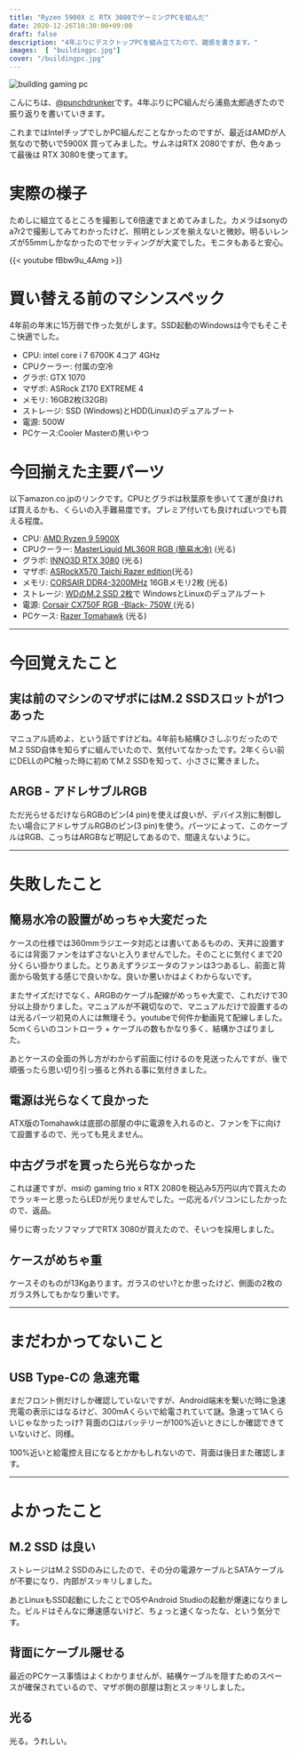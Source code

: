 ```yaml
---
title: "Ryzen 5900X と RTX 3080でゲーミングPCを組んだ"
date: 2020-12-26T10:30:00+09:00
draft: false
description: "4年ぶりにデスクトップPCを組み立てたので、雑感を書きます。"
images:  [ "buildingpc.jpg"]
cover: "/buildingpc.jpg"
---
```


![building gaming pc](/buildingpc.jpg)

こんにちは、[@punchdrunker](https://twitter.com/punchdrunker)です。4年ぶりにPC組んだら浦島太郎過ぎたので振り返りを書いていきます。

これまではIntelチップでしかPC組んだことなかったのですが、最近はAMDが人気なので勢いで5900X 買ってみました。サムネはRTX 2080ですが、色々あって最後は RTX 3080を使ってます。

# 実際の様子

ためしに組立てるところを撮影して6倍速でまとめてみました。カメラはsonyのa7r2で撮影してみてわかったけど、照明とレンズを揃えないと微妙。明るいレンズが55mmしかなかったのでセッティングが大変でした。モニタもあると安心。

{{< youtube fBbw9u_4Amg >}}

# 買い替える前のマシンスペック

4年前の年末に15万弱で作った気がします。SSD起動のWindowsは今でもそこそこ快適でした。

- CPU: intel core i 7 6700K 4コア 4GHz
- CPUクーラー: 付属の空冷
- グラボ: GTX 1070
- マザボ: ASRock Z170 EXTREME 4
- メモリ: 16GB2枚(32GB)
- ストレージ: SSD (Windows)とHDD(Linux)のデュアルブート
- 電源: 500W
- PCケース:Cooler Masterの黒いやつ

# 今回揃えた主要パーツ

以下amazon.co.jpのリンクです。CPUとグラボは秋葉原を歩いてて運が良ければ買えるかも、くらいの入手難易度です。プレミア付いても良ければいつでも買える程度。

- CPU: [AMD Ryzen 9 5900X](https://amzn.to/37MUJ91)
- CPUクーラー: [MasterLiquid ML360R RGB (簡易水冷)](https://amzn.to/3nU044i) (光る)
- グラボ: [INNO3D RTX 3080](https://amzn.to/3hfCEUo) (光る)
- マザボ: [ASRockX570 Taichi Razer edition](https://amzn.to/3nPZKmN)(光る)
- メモリ: [CORSAIR DDR4-3200MHz](https://amzn.to/3mW67Ec) 16GBメモリ2枚 (光る)
- ストレージ: [WDのM.2 SSD 2枚](https://amzn.to/3plQAio)で WindowsとLinuxのデュアルブート
- 電源: [Corsair CX750F RGB -Black- 750W ](https://amzn.to/2KZN3as)(光る)
- PCケース: [Razer Tomahawk](https://amzn.to/3aECGnv) (光る)

***
# 今回覚えたこと

## 実は前のマシンのマザボにはM.2 SSDスロットが1つあった

マニュアル読めよ、という話ですけどね。4年前も結構ひさしぶりだったのでM.2 SSD自体を知らずに組んでいたので、気付いてなかったです。2年くらい前にDELLのPC触った時に初めてM.2 SSDを知って、小ささに驚きました。

## ARGB - アドレサブルRGB

ただ光らせるだけならRGBのピン(4 pin)を使えば良いが、デバイス別に制御したい場合にアドレサブルRGBのピン(3 pin)を使う。パーツによって、このケーブルはRGB、こっちはARGBなど明記してあるので、間違えないように。

***

# 失敗したこと

## 簡易水冷の設置がめっちゃ大変だった

ケースの仕様では360mmラジエータ対応とは書いてあるものの、天井に設置するには背面ファンをはずさないと入りませんでした。そのことに気付くまで20分くらい掛かりました。とりあえずラジエータのファンは3つあるし、前面と背面から吸気する感じで良いかな。良いか悪いかはよくわからないです。

またサイズだけでなく、ARGBのケーブル配線がめっちゃ大変で、これだけで30分以上掛かりました。マニュアルが不親切なので、マニュアルだけで設置するのは光るパーツ初見の人には無理そう。youtubeで何件か動画見て配線しました。5cmくらいのコントローラ + ケーブルの数もかなり多く、結構かさばりました。

あとケースの全面の外し方がわからず前面に付けるのを見送ったんですが、後で頑張ったら思い切り引っ張ると外れる事に気付きました。

## 電源は光らなくて良かった

ATX版のTomahawkは底部の部屋の中に電源を入れるのと、ファンを下に向けて設置するので、光っても見えません。

## 中古グラボを買ったら光らなかった

これは運ですが、msiの gaming trio x RTX 2080を税込み5万円以内で買えたのでラッキーと思ったらLEDが光りませんでした。一応光るパソコンにしたかったので、返品。

帰りに寄ったソフマップでRTX 3080が買えたので、そいつを採用しました。

## ケースがめちゃ重

ケースそのものが13Kgあります。ガラスのせい?とか思ったけど、側面の2枚のガラス外してもかなり重いです。

***

# まだわかってないこと

## USB Type-Cの 急速充電

まだフロント側だけしか確認していないですが、Android端末を繋いだ時に急速充電の表示にはなるけど、300mAくらいで給電されていて謎。急速って1Aくらいじゃなかったっけ?
背面の口はバッテリーが100%近いときにしか確認できていないけど、同様。

100%近いと給電控え目になるとかかもしれないので、背面は後日また確認します。

***

# よかったこと

## M.2 SSD は良い

ストレージはM.2 SSDのみにしたので、その分の電源ケーブルとSATAケーブルが不要になり、内部がスッキリしました。

あとLinuxもSSD起動にしたことでOSやAndroid Studioの起動が爆速になりました。ビルドはそんなに爆速感ないけど、ちょっと速くなったな、という気分です。

## 背面にケーブル隠せる

最近のPCケース事情はよくわかりませんが、結構ケーブルを隠すためのスペースが確保されているので、マザボ側の部屋は割とスッキリしました。

## 光る

光る。うれしい。